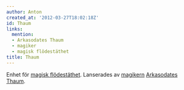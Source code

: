 ```yaml
---
author: Anton
created_at: '2012-03-27T18:02:18Z'
id: Thaum
links:
  mention:
  - Arkasodates Thaum
  - magiker
  - magisk flödestäthet
title: Thaum
---
```


Enhet för [magisk flödestäthet]. Lanserades av [magikern][] [Arkasodates Thaum].

  [magisk flödestäthet]: magisk_flödestäthet
  [magikern]: magiker
  [Arkasodates Thaum]: Arkasodates_Thaum
